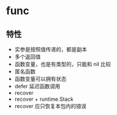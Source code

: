 # func

## 特性

- 实参是按照值传递的，都是副本
- 多个返回值
- 函数变量，也是有类型的，只能和 nil 比较
- 匿名函数
- 函数变量可以拥有状态
- defer 延迟函数调用
- recover
- recover + runtime.Stack
- recover 应只恢复本包内的错误
